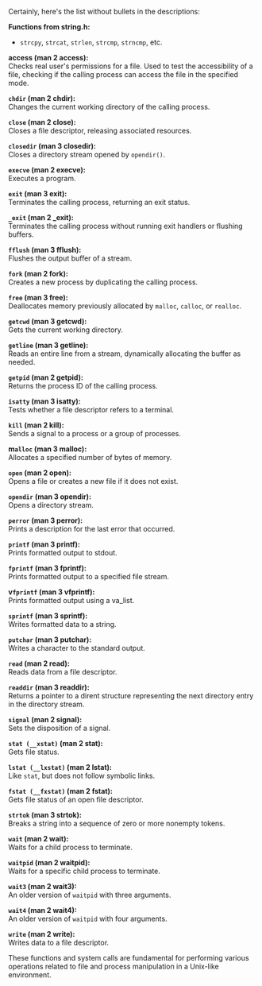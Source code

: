 Certainly, here's the list without bullets in the descriptions:

**Functions from string.h:** <br>
- `strcpy`, `strcat`, `strlen`, `strcmp`, `strncmp`, etc.

**access (man 2 access):** <br>
Checks real user's permissions for a file. Used to test the accessibility of a file, checking if the calling process can access the file in the specified mode.

**`chdir` (man 2 chdir):** <br>
Changes the current working directory of the calling process.

**`close` (man 2 close):** <br>
Closes a file descriptor, releasing associated resources.

**`closedir` (man 3 closedir):** <br>
Closes a directory stream opened by `opendir()`.

**`execve` (man 2 execve):** <br>
Executes a program.

**`exit` (man 3 exit):** <br>
Terminates the calling process, returning an exit status.

**`_exit` (man 2 _exit):** <br>
Terminates the calling process without running exit handlers or flushing buffers.

**`fflush` (man 3 fflush):** <br>
Flushes the output buffer of a stream.

**`fork` (man 2 fork):** <br>
Creates a new process by duplicating the calling process.

**`free` (man 3 free):** <br>
Deallocates memory previously allocated by `malloc`, `calloc`, or `realloc`.

**`getcwd` (man 3 getcwd):** <br>
Gets the current working directory.

**`getline` (man 3 getline):** <br>
Reads an entire line from a stream, dynamically allocating the buffer as needed.

**`getpid` (man 2 getpid):** <br>
Returns the process ID of the calling process.

**`isatty` (man 3 isatty):** <br>
Tests whether a file descriptor refers to a terminal.

**`kill` (man 2 kill):** <br>
Sends a signal to a process or a group of processes.

**m`alloc` (man 3 malloc):** <br>
Allocates a specified number of bytes of memory.

**`open` (man 2 open):** <br>
Opens a file or creates a new file if it does not exist.

**`opendir` (man 3 opendir):** <br>
Opens a directory stream.

**`perror` (man 3 perror):** <br>
Prints a description for the last error that occurred.

**`printf` (man 3 printf):** <br>
Prints formatted output to stdout.

**`fprintf` (man 3 fprintf):** <br>
Prints formatted output to a specified file stream.

**v`fprintf` (man 3 vfprintf):** <br>
Prints formatted output using a va_list.

**`sprintf` (man 3 sprintf):** <br>
Writes formatted data to a string.

**`putchar` (man 3 putchar):** <br>
Writes a character to the standard output.

**`read` (man 2 read):** <br>
Reads data from a file descriptor.

**`readdir` (man 3 readdir):** <br>
Returns a pointer to a dirent structure representing the next directory entry in the directory stream.

**`signal` (man 2 signal):** <br>
Sets the disposition of a signal.

**`stat (__xstat)` (man 2 stat):** <br>
Gets file status.

**`lstat (__lxstat)` (man 2 lstat):** <br>
Like `stat`, but does not follow symbolic links.

**`fstat (__fxstat)` (man 2 fstat):** <br>
Gets file status of an open file descriptor.

**`strtok` (man 3 strtok):** <br>
Breaks a string into a sequence of zero or more nonempty tokens.

**`wait` (man 2 wait):** <br>
Waits for a child process to terminate.

**`waitpid` (man 2 waitpid):** <br>
Waits for a specific child process to terminate.

**`wait3` (man 2 wait3):** <br>
An older version of `waitpid` with three arguments.

**`wait4` (man 2 wait4):** <br>
An older version of `waitpid` with four arguments.

**`write` (man 2 write):** <br>
Writes data to a file descriptor.

These functions and system calls are fundamental for performing various operations related to file and process manipulation in a Unix-like environment.
